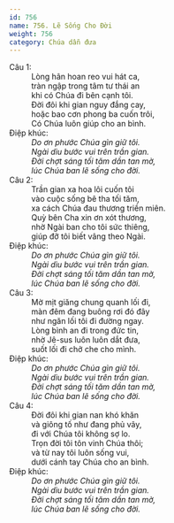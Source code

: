 ```yaml
---
id: 756
name: 756. Lẽ Sống Cho Đời
weight: 756
category: Chúa dẫn đưa
---
```

<dl><dt>Câu 1:</dt><dd data-verse="1">Lòng hân hoan reo vui hát ca, <br/>tràn ngập trong tâm tư thái an <br/>khi có Chúa đi bên cạnh tôi. <br/>Đời đôi khi gian nguy đắng cay, <br/>hoặc bao cơn phong ba cuốn trôi, <br/>Có Chúa luôn giúp cho an bình. </dd><dt>Điệp khúc:</dt><dd data-chorus="1"><em>Do ơn phước Chúa gìn giữ tôi. <br/>Ngài dìu bước vui trên trần gian. <br/>Đời chợt sáng tối tăm dần tan mờ, <br/>lúc Chúa ban lẽ sống cho đời. </em></dd><dt>Câu 2:</dt><dd data-verse="2">Trần gian xa hoa lôi cuốn tôi <br/>vào cuộc sống bê tha tối tăm, <br/>xa cách Chúa đau thương triền miên. <br/>Quỳ bên Cha xin ơn xót thương, <br/>nhờ Ngài ban cho tôi sức thiêng, <br/>giúp đỡ tôi biết vâng theo Ngài. </dd><dt>Điệp khúc:</dt><dd data-chorus="1"><em>Do ơn phước Chúa gìn giữ tôi. <br/>Ngài dìu bước vui trên trần gian. <br/>Đời chợt sáng tối tăm dần tan mờ, <br/>lúc Chúa ban lẽ sống cho đời. </em></dd><dt>Câu 3:</dt><dd data-verse="3">Mờ mịt giăng chung quanh lối đi, <br/>màn đêm đang buông rơi đó đây <br/>như ngăn lối tôi đi đường ngay. <br/>Lòng bình an đi trong đức tin, <br/>nhờ Jê-sus luôn luôn dắt đưa, <br/>suốt lối đi chở che cho mình. </dd><dt>Điệp khúc:</dt><dd data-chorus="1"><em>Do ơn phước Chúa gìn giữ tôi. <br/>Ngài dìu bước vui trên trần gian. <br/>Đời chợt sáng tối tăm dần tan mờ, <br/>lúc Chúa ban lẽ sống cho đời. </em></dd><dt>Câu 4:</dt><dd data-verse="4">Đời đôi khi gian nan khó khăn <br/>và giông tố như đang phủ vây, <br/>đi với Chúa tôi không sợ lo. <br/>Trọn đời tôi tôn vinh Chúa thôi; <br/>và từ nay tôi luôn sống vui, <br/>dưới cánh tay Chúa cho an bình. </dd><dt>Điệp khúc:</dt><dd data-chorus="1"><em>Do ơn phước Chúa gìn giữ tôi. <br/>Ngài dìu bước vui trên trần gian. <br/>Đời chợt sáng tối tăm dần tan mờ, <br/>lúc Chúa ban lẽ sống cho đời. </em></dd></dl>
